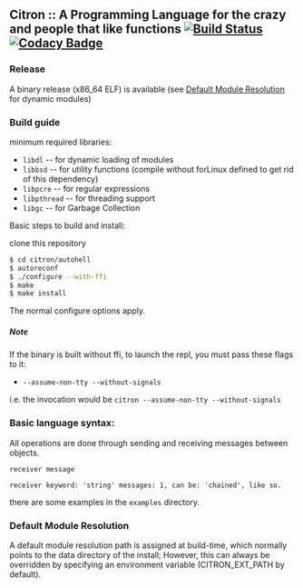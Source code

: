 ## Citron :: A Programming Language for the crazy and people that like functions [![Build Status](https://travis-ci.com/alimpfard/citron.svg?branch=master)](https://travis-ci.com/alimpfard/citron) [![Codacy Badge](https://api.codacy.com/project/badge/Grade/d55fb1e699e14d50b9882af24cde137d)](https://www.codacy.com/app/Citron/citron?utm_source=github.com&amp;utm_medium=referral&amp;utm_content=alimpfard/citron&amp;utm_campaign=Badge_Grade)

### Release
A binary release (x86_64 ELF) is available (see [Default Module Resolution](#default-module-resolution) for dynamic modules)

### Build guide
minimum required libraries:
* `libdl`   -- for dynamic loading of modules
* `libbsd`  -- for utility functions (compile without forLinux defined to get rid of this dependency)
* `libpcre` -- for regular expressions
* `libpthread` -- for threading support
* `libgc` -- for Garbage Collection

Basic steps to build and install:

clone this repository

```sh
$ cd citron/autohell
$ autoreconf
$ ./configure --with-ffi
$ make
$ make install
```
The normal configure options apply.

##### Note
If the binary is built without ffi, to launch the repl, you must pass these flags to it:
+ `--assume-non-tty --without-signals`

i.e. the invocation would be `citron --assume-non-tty --without-signals`


### Basic language syntax:
All operations are done through sending and receiving messages between objects.

`receiver message`

`receiver keyword: 'string' messages: 1, can be: 'chained', like so.`

there are some examples in the `examples` directory.


### Default Module Resolution
A default module resolution path is assigned at build-time, which normally points to the data directory of the install;
However, this can always be overridden by specifying an environment variable (CITRON_EXT_PATH by default).
